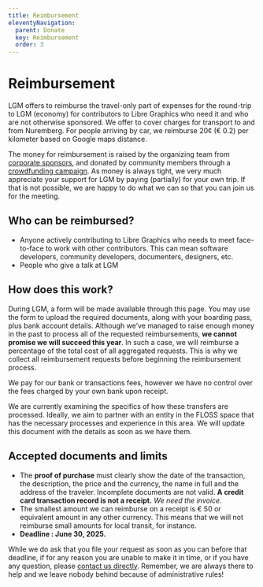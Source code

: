 ```yaml
---
title: Reimbursement
eleventyNavigation:
  parent: Donate
  key: Reimbursement
  order: 3
---
```


# Reimbursement

LGM offers to reimburse the travel-only part of expenses for the round-trip
to LGM (economy) for contributors to Libre Graphics who need it and who
are not otherwise sponsored. We offer to cover charges for transport to and
from Nuremberg. For people arriving by car, we reimburse 20¢ (€ 0.2) per
kilometer based on Google maps distance.

The money for reimbursement is raised by the organizing team from [corporate
sponsors]({{rootPath}}/sponsors), and donated by community members through
a [crowdfunding campaign]({{rootPath}}/donate). As money is
always tight, we very much appreciate your support for LGM by paying (partially)
for your own trip. If that is not possible, we are happy to do what we can
so that you can join us for the meeting.

## Who can be reimbursed?

 * Anyone actively contributing to Libre Graphics who needs to meet face-to-face
   to work with other contributors. This can mean software developers, community
   developers, documenters, designers, etc.
 * People who give a talk at LGM

## How does this work?

During LGM, a form will be made available through this page. You may use
the form to upload the required documents, along with your boarding pass,
plus bank account details. Although we’ve managed to raise enough money
in the past to process all of the requested reimbursements, **we cannot
promise we will succeed this year**. In such a case, we will reimburse a
percentage of the total cost of all aggregated requests. This is why we
collect all reimbursement requests before beginning the reimbursement process.

We pay for our bank or transactions fees, however we have no control over the
fees charged by your own bank upon receipt.

We are currently examining the specifics of how these transfers are processed.
Ideally, we aim to partner with an entity in the FLOSS space that has the
necessary processes and experience in this area. We will update this document
with the details as soon as we have them.

## Accepted documents and limits

 * The **proof of purchase** must clearly show the date of the transaction,
   the description, the price and the currency, the name in full and the
   address of the traveler. Incomplete documents are not valid. **A credit
   card transaction record is not a receipt.** *We need the invoice.*
 * The smallest amount we can reimburse on a receipt is € 50 or equivalent
   amount in any other currency. This means that we will not reimburse
   small amounts for local transit, for instance.
 * **Deadline : June 30, 2025.**

While we do ask that you file your request as soon as you can before that
deadline, if for any reason you are unable to make it in time, or if you
have any question, please [contact us directly]({{rootPath}}/contact).
Remember, we are always there to help and we leave nobody behind because
of administrative rules!
